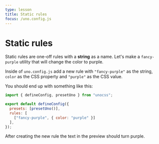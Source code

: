 ```yaml
---
type: lesson
title: Static rules
focus: /uno.config.js
---
```


# Static rules

Static rules are one-off rules with a **string** as a name. Let's make a `fancy-purple` utility that will change the color to purple.

Inside of `uno.config.js` add a new rule with `"fancy-purple"` as the string, `color` as the CSS property and `"purple"` as the CSS value.

You should end up with something like this:

```js
import { defineConfig, presetUno } from "unocss";

export default defineConfig({
  presets: [presetUno()],
  rules: [
    ["fancy-purple", { color: "purple" }]
  ],
});
```

After creating the new rule the text in the preview should turn purple.